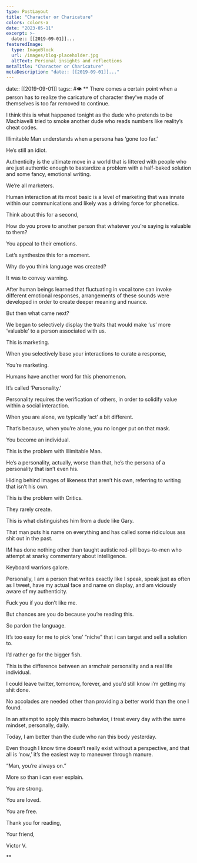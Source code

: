 ```yaml
---
type: PostLayout
title: "Character or Charicature"
colors: colors-a
date: "2023-05-11"
excerpt: >-
  date:: [[2019-09-01]]...
featuredImage:
  type: ImageBlock
  url: /images/blog-placeholder.jpg
  altText: Personal insights and reflections
metaTitle: "Character or Charicature"
metaDescription: "date:: [[2019-09-01]]..."
---
```

date:: [[2019-09-01]]
tags:: #👁
**
There comes a certain point when a person has to realize the caricature of character they’ve made of themselves is too far removed to continue.

I think this is what happened tonight as the dude who pretends to be Machiavelli tried to smoke another dude who reads numbers like reality’s cheat codes.

Illimitable Man understands when a persona has ‘gone too far.’

He’s still an idiot.

Authenticity is the ultimate move in a world that is littered with people who are just authentic enough to bastardize a problem with a half-baked solution and some fancy, emotional writing.

We’re all marketers.

Human interaction at its most basic is a level of marketing that was innate within our communications and likely was a driving force for phonetics.

Think about this for a second,

How do you prove to another person that whatever you’re saying is valuable to them?

You appeal to their emotions.

Let’s synthesize this for a moment.

Why do you think language was created?

It was to convey warning.

After human beings learned that fluctuating in vocal tone can invoke different emotional responses, arrangements of these sounds were developed in order to create deeper meaning and nuance.

But then what came next?

We began to selectively display the traits that would make ‘us’ more ‘valuable’ to a person associated with us.

This is marketing.

When you selectively base your interactions to curate a response, 

You’re marketing.

Humans have another word for this phenomenon.

It’s called ‘Personality.’

Personality requires the verification of others, in order to solidify value within a social interaction.

When you are alone, we typically ‘act’ a bit different.

That’s because, when you’re alone, you no longer put on that mask.

You become an individual.

This is the problem with Illimitable Man.

He’s a personality, actually, worse than that, he’s the persona of a personality that isn’t even his.

Hiding behind images of likeness that aren’t his own, referring to writing that isn’t his own.

This is the problem with Critics.

They rarely create.

This is what distinguishes him from a dude like Gary.

That man puts his name on everything and has called some ridiculous ass shit out in the past.

IM has done nothing other than taught autistic red-pill boys-to-men who attempt at snarky commentary about intelligence.

Keyboard warriors galore.

Personally, I am a person that writes exactly like I speak, speak just as often as I tweet, have my actual face and name on display, and am viciously aware of my authenticity.

Fuck you if you don’t like me.

But chances are you do because you’re reading this.

So pardon the language.

It’s too easy for me to pick ‘one’ “niche” that i can target and sell a solution to.

I’d rather go for the bigger fish.

This is the difference between an armchair personality and a real life individual.

I could leave twitter, tomorrow, forever, and you’d still know i’m getting my shit done.

No accolades are needed other than providing a better world than the one I found.

In an attempt to apply this macro behavior, i treat every day with the same mindset, personally, daily.

Today, I am better than the dude who ran this body yesterday.

Even though I know time doesn’t really exist without a perspective, and that all is ‘now,’ it’s the easiest way to maneuver through manure.

“Man, you’re always on.”

More so than i can ever explain.

You are strong.

You are loved.

You are free.

Thank you for reading, 

Your friend,

Victor V.

**